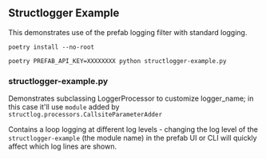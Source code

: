 ## Structlogger Example

This demonstrates use of the prefab logging filter with standard logging.

`poetry install --no-root`

`poetry PREFAB_API_KEY=XXXXXXXX python structlogger-example.py`

### structlogger-example.py

Demonstrates subclassing LoggerProcessor to customize logger_name; in this case it'll use `module` added by `structlog.processors.CallsiteParameterAdder`

Contains a loop logging at different log levels - changing the log level of the `structlogger-example` (the module name) in the prefab UI or CLI will quickly affect which log lines are shown.
